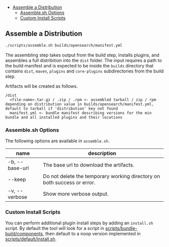 - [Assemble a Distribution](#assemble-a-distribution)
  - [Assemble.sh Options](#assemblesh-options)
  - [Custom Install Scripts](#custom-install-scripts)

## Assemble a Distribution 

```bash
./scripts/assemble.sh builds/opensearch/manifest.yml
```

The assembling step takes output from the build step, installs plugins, and assembles a full distribition into the `dist` folder. The input requires a path to the build manifest and is expected to be inside the `builds` directory that contains `dist`, `maven`, `plugins` and `core-plugins` subdirectories from the build step.

Artifacts will be created as follows.

```
/dist
  <file-name>.tar.gz / .zip / .rpm <- assembled tarball / zip / rpm depending on distribution value in builds/opensearch/manifest.yml, default to tarball if 'distribution' key not found
  manifest.yml <- bundle manifest describing versions for the min bundle and all installed plugins and their locations
```

### Assemble.sh Options

The following options are available in `assemble.sh`.

| name               | description                                                             |
|--------------------|-------------------------------------------------------------------------|
| -b, --base-url     | The base url to download the artifacts.                                 |
| --keep             | Do not delete the temporary working directory on both success or error. |
| -v, --verbose      | Show more verbose output.                                               |

### Custom Install Scripts

You can perform additional plugin install steps by adding an `install.sh` script. By default the tool will look for a script in [scripts/bundle-build/components](../../scripts/bundle-build/components), then default to a noop version implemented in [scripts/default/install.sh](../../scripts/default/install.sh).
